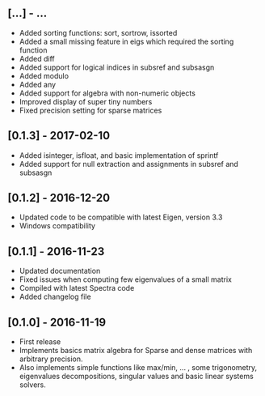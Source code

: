 ## [...] - ...
- Added sorting functions: sort, sortrow, issorted
- Added a small missing feature in eigs which required the sorting function
- Added diff
- Added support for logical indices in subsref and subsasgn
- Added modulo
- Added any
- Added support for algebra with non-numeric objects
- Improved display of super tiny numbers
- Fixed precision setting for sparse matrices

## [0.1.3] - 2017-02-10
- Added isinteger, isfloat, and basic implementation of sprintf
- Added support for null extraction and assignments in subsref and subsasgn

## [0.1.2] - 2016-12-20
- Updated code to be compatible with latest Eigen, version 3.3
- Windows compatibility

## [0.1.1] - 2016-11-23
- Updated documentation
- Fixed issues when computing few eigenvalues of a small matrix
- Compiled with latest Spectra code
- Added changelog file

## [0.1.0] - 2016-11-19
- First release
- Implements basics matrix algebra for Sparse and dense matrices with arbitrary precision.
- Also implements simple functions like max/min, ... , some trigonometry, eigenvalues decompositions, singular values and basic linear systems solvers.
